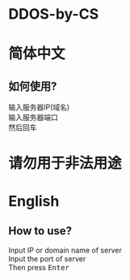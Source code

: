 # DDOS-by-CS

# 简体中文
## 如何使用?
输入服务器IP(域名)  
输入服务器端口  
然后<kbd>回车</kbd>
# 请勿用于非法用途

# English
## How to use?
Input IP or domain name of server  
Input the port of server  
Then press <kbd>Enter</kbd>
